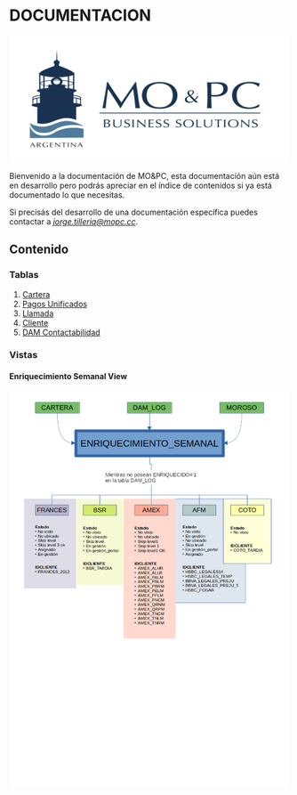 # DOCUMENTACION

![Texto alternativo](img/logo.png)

Bienvenido a la documentación de MO&PC, esta documentación aún está en desarrollo pero podrás apreciar en el índice de contenidos si ya está documentado lo que necesitas.

Si precisás del desarrollo de una documentación específica puedes contactar a *jorge.tilleria@mopc.cc*.

## Contenido

### Tablas
 1. [Cartera](Active/cartera.md)
 2. [Pagos Unificados](Active/pagos_unificados.md)
 3. [Llamada](Active/llamada.md)
 4. [Cliente](Active/cliente.md)
 5. [DAM Contactabilidad](Active/dam_contactabilidad.md)

### Vistas
#### Enriquecimiento Semanal View
![Enriquecimiento_semanal](Active/img/enriquecimiento_semanal_view/Enriquecimiento_semanal.png)